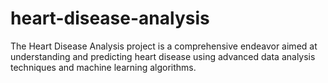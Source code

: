 # heart-disease-analysis
The Heart Disease Analysis project is a comprehensive endeavor aimed at understanding and predicting heart disease using advanced data analysis techniques and machine learning algorithms. 
